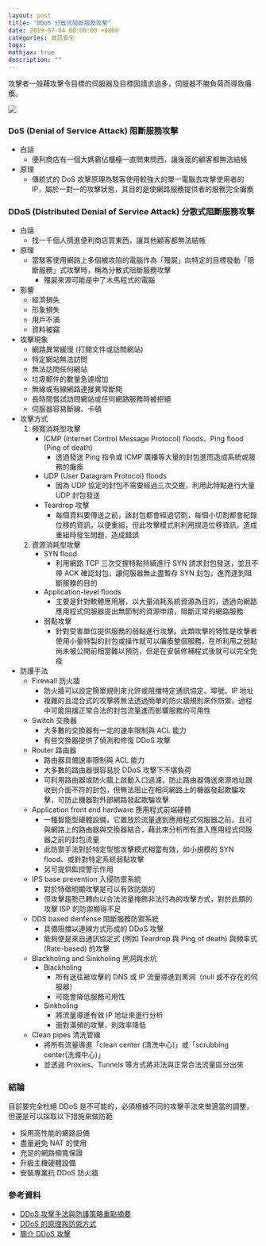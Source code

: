 ```yaml
---
layout: post
title: "DDoS 分散式阻斷服務攻擊"
date: 2019-07-04 00:00:00 +0800
categories: 資訊安全
tags:
mathjax: true
description: ""
---
```


攻擊者一般藉攻擊令目標的伺服器及目標因請求過多，伺服器不勝負荷而導致癱瘓。

![](https://i.imgur.com/RJaIEpF.png)

### DoS (Denial of Service Attack) 阻斷服務攻擊

- 白話
  - 便利商店有一個大媽霸佔櫃檯一直問東問西，讓後面的顧客都無法結帳
- 原理
  - 傳統式的 DoS 攻擊原理為駭客使用較強大的單一電腦去攻擊使用者的 IP，屬於一對一的攻擊狀態，其目的是使網路服務提供者的服務完全癱瘓

### DDoS (Distributed Denial of Service Attack) 分散式阻斷服務攻擊

- 白話
  - 找一千個人擠進便利商店買東西，讓其他顧客都無法結帳
- 原理
  - 當駭客使用網路上多個被攻陷的電腦作為「殭屍」向特定的目標發動「阻斷服務」式攻擊時，稱為分散式阻斷服務攻擊
    - 殭屍來源可能是中了木馬程式的電腦
- 影響
  - 經濟損失
  - 形象損失
  - 用戶不滿
  - 資料被竊
- 攻擊現象
  - 網路異常緩慢 (打開文件或訪問網站)
  - 特定網站無法訪問
  - 無法訪問任何網站
  - 垃圾郵件的數量急遽增加
  - 無線或有線網路連接異常斷開
  - 長時間嘗試訪問網站或任何網路服務時被拒絕
  - 伺服器容易斷線、卡頓
- 攻擊方式
  1. 頻寬消耗型攻擊
     - ICMP (Internet Control Message Protocol) floods、Ping flood (Ping of death)
       - 透過發送 Ping 指令或 ICMP 廣播等大量的封包進而造成系統或服務的癱瘓
     - UDP (User Datagram Protocol) floods
       - 因為 UDP 協定的封包不需要經過三次交握，利用此特點進行大量 UDP 封包發送
     - Teardrop 攻擊
       - 每個資料要傳送之前，該封包都會經過切割，每個小切割都會紀錄位移的資訊，以便重組，但此攻擊模式則利用捏造位移資訊，造成重組時發生問題，造成錯誤
  2. 資源消耗型攻擊
     - SYN flood
       - 利用網路 TCP 三次交握特點持續進行 SYN 請求封包發送，並且不帶 ACK 確認封包，讓伺服器無止盡暫存 SYN 封包，進而達到阻斷服務的目的
     - Application-level floods
       - 主要是針對軟體應用層，以大量消耗系統資源為目的，透過向網路應用程式伺服器提出無節制的資源申請，阻斷正常的網路服務
     - 弱點攻擊
       - 針對受害單位提供服務的弱點進行攻擊。此類攻擊的特性是攻擊者使用小量特製的封包或操作就可以癱瘓整個服務，在所利用之弱點尚未被公開前相當難以預防，但是在安裝修補程式後就可以完全免疫
- 防護手法
  - Firewall 防火牆
    - 防火牆可以設定簡單規則來允許或阻擋特定通訊協定、埠號、IP 地址
    - 複雜的且混合式的攻擊將無法透過簡單的防火牆規則來作防禦，過程中可能阻擋正常合法的封包流量進而影響服務的可用性
  - Switch 交換器
    - 大多數的交換器有一定的速率限制與 ACL 能力
    - 有些交換器提供了偵測和修復 DDoS 攻擊
  - Router 路由器
    - 路由器具備速率限制與 ACL 能力
    - 大多數的路由器很容易於 DDoS 攻擊下不堪負荷
    - 可利用路由器或防火牆上啟動入口過濾，防止路由器傳送來源地址跟收到介面不符的封包，但無法阻止在相同網路上的機器發起欺騙攻擊，可防止機器對外部網路發起欺騙攻擊
  - Application front end hardware 應用程式前端硬體
    - 一種智能型硬體設備，它置放於流量達到應用程式伺服器之前，且可與網路上的路由器與交換器結合，藉此來分析所有進入應用程式伺服器之前的封包流量
    - 此防禦手法對於特定型態攻擊模式相當有效，如小規模的 SYN flood、或針對特定系統弱點攻擊
    - 另可提供監控警示作用
  - IPS base prevention 入侵防禦系統
    - 對於特徵明顯攻擊是可以有效防禦的
    - 但攻擊趨勢已轉向以合法流量掩飾非法行為的攻擊方式，對於此類的攻擊 ISP 的防禦顯得不足
  - DDS based denfense 阻斷服務防禦系統
    - 具備阻擋以連線方式形成的 DDoS 攻擊
    - 能夠便是來自通訊協定式 (例如 Teardrop 與 Ping of death) 與頻率式 (Rate-based) 的攻擊
  - Blackholing and Sinkholing 黑洞與水坑
    - Blackholing
      - 所有送往被攻擊的 DNS 或 IP 流量導進到黑洞（null 或不存在的伺服器）
      - 可能會降低服務可用性
    - Sinkholing
      - 將流量導進有效 IP 地址來進行分析
      - 面對滿頻的攻擊，則效率降低
  - Clean pipes 清洗管線
    - 將所有流量導進「clean center (清洗中心)」或「scrubbing center(洗滌中心)」
    - 並透過 Proxies、Tunnels 等方式將非法與正常合法流量區分出來

### 結論

目前要完全杜絕 DDoS 是不可能的，必須根據不同的攻擊手法來做適當的調整，但還是可以採取以下措施來做防範

- 採用高性能的網路設備
- 盡量避免 NAT 的使用
- 充足的網路頻寬保證
- 升級主機硬體設備
- 安裝專業抗 DDoS 防火牆

### 參考資料

- [DDoS 攻擊手法與防護策略重點摘要](http://download.icst.org.tw/attachfilearticles/DDoS%E6%94%BB%E6%93%8A%E6%89%8B%E6%B3%95%E8%88%87%E9%98%B2%E8%AD%B7%E7%AD%96%E7%95%A5%E9%87%8D%E9%BB%9E%E6%91%98%E8%A6%81.pdf)
- [DDoS 的原理與防禦方式](https://twnoc.net/support/Knowledgebase/Article/View/180/27/ddos)
- [簡介 DDoS 攻擊](http://newsletter.ascc.sinica.edu.tw/news/read_news.php?nid=1869)
